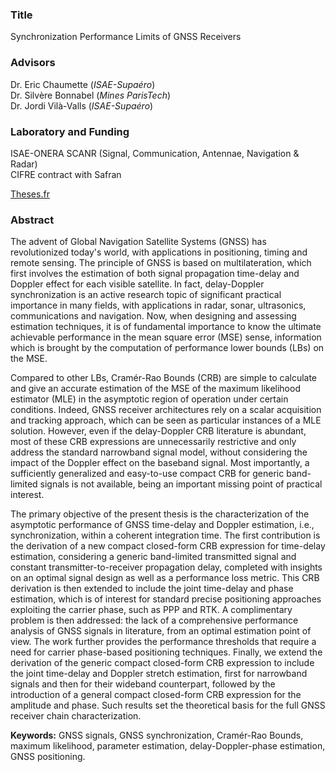 <div>
	<h3> Title </h3>
	<p>
		Synchronization Performance Limits of GNSS Receivers
	</p>
	<h3> Advisors </h3>
	<p>
		Dr. Eric Chaumette (<i>ISAE-Supaéro</i>) <br>
		Dr. Silvère Bonnabel (<i>Mines ParisTech</i>) <br>
		Dr. Jordi Vilà-Valls (<i>ISAE-Supaéro</i>)
	</p>
	<h3> Laboratory and Funding </h3>
	<p>
		ISAE-ONERA SCANR (Signal, Communication, Antennae, Navigation & Radar) <br>
		CIFRE contract with Safran <br>
	</p>
	<p>
		<a href = "http://www.theses.fr/s222653"> Theses.fr </a>
</div>
<div>
	<h3>Abstract</h3>
	<p>
		The advent of Global Navigation Satellite Systems (GNSS) has revolutionized today's world, with applications in positioning, timing and remote sensing. The principle of GNSS is based on multilateration, which first involves the estimation of both signal propagation time-delay and Doppler effect for each visible satellite. In fact, delay-Doppler synchronization is an active research topic of significant practical importance in many fields, with applications in radar, sonar, ultrasonics, communications and navigation. Now, when designing and assessing estimation techniques, it is of fundamental importance to know the ultimate achievable performance in the mean square error (MSE) sense, information which is brought by the computation of performance lower bounds (LBs) on the MSE.		
	</p>
	<p>
		Compared to other LBs, Cramér-Rao Bounds (CRB) are simple to calculate and give an accurate estimation of the MSE of the maximum likelihood estimator (MLE) in the asymptotic region of operation under certain conditions. Indeed, GNSS receiver architectures rely on a scalar acquisition and tracking approach, which can be seen as particular instances of a MLE solution. However, even if the delay-Doppler CRB literature is abundant, most of these CRB expressions are unnecessarily restrictive and only address the standard narrowband signal model, without considering the impact of the Doppler effect on the baseband signal. Most importantly, a sufficiently generalized and easy-to-use compact CRB for generic band-limited signals is not available, being an important missing point of practical interest.		
	</p>
	<p>
		The primary objective of the present thesis is the characterization of the asymptotic performance of GNSS time-delay and Doppler estimation, i.e., synchronization, within a coherent integration time. The first contribution is the derivation of a new compact closed-form CRB expression for time-delay estimation, considering a generic band-limited transmitted signal and constant transmitter-to-receiver propagation delay, completed with insights on an optimal signal design as well as a performance loss metric. This CRB derivation is then extended to include the joint time-delay and phase estimation, which is of interest for standard precise positioning approaches exploiting the carrier phase, such as PPP and RTK. A complimentary problem is then addressed: the lack of a comprehensive performance analysis of GNSS signals in literature, from an optimal estimation point of view. The work further provides the performance thresholds that require a need for carrier phase-based positioning techniques. Finally, we extend the derivation of the generic compact closed-form CRB expression to include the joint time-delay and Doppler stretch estimation, first for narrowband signals and then for their wideband counterpart, followed by the introduction of a general compact closed-form CRB expression for the amplitude and phase. Such results set the theoretical basis for the full GNSS receiver chain characterization.		
	</p>
	<p>
		<b>Keywords:</b> GNSS signals, GNSS synchronization, Cramér-Rao Bounds, maximum likelihood, parameter estimation, delay-Doppler-phase estimation, GNSS positioning.
	</p>	
</div>
